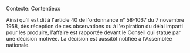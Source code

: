 Contexte: Contentieux

Ainsi qu'il est dit à l'article 40 de l'ordonnance n° 58-1067 du 7 novembre 1958, dès réception de ces observations ou à l'expiration du délai imparti pour les produire, l'affaire est rapportée devant le Conseil qui statue par une décision motivée. La décision est aussitôt notifiée à l'Assemblée nationale.
